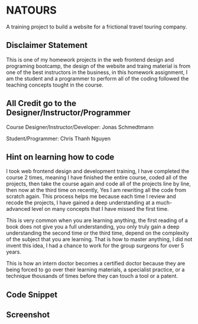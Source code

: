 # NATOURS
A training project to build a website for a frictional travel touring company.

## Disclaimer Statement
This is one of my homework projects in the web frontend design and programing bootcamp, the design of the website and traing material is from one of the best instructors in the business, in this homework assignment, I am the student and a programmer to perform all of the coding followed the teaching concepts tought in the course.

## All Credit go to the Designer/Instructor/Programmer 

Course Designer/Instructor/Developer: Jonas Schmedtmann

Student/Programmer: Chris Thanh Nguyen

## Hint on learning how to code 
I took web frontend design and development training, I have completed the course 2 times, meaning I have finished the entire course, coded all of the projects, then take the course again and code all of the projects line by line, then now at the third time on recently, Yes I am rewriting all the code from scratch again. This process helps me because each time I review and recode the projects, I have gained a deep understanding at a much-advanced level on many concepts that I have missed the first time.

This is very common when you are learning anything, the first reading of a book does not give you a full understanding, you only truly gain a deep understanding the second time or the third time, depend on the complexity of the subject that you are learning. That is how to master anything, I did not invent this idea, I had a chance to work for the group surgeons for over 5 years.

This is how an intern doctor becomes a certified doctor because they are being forced to go over their learning materials, a specialist practice, or a technique thousands of times before they can touch a tool or a patent.

## Code Snippet

## Screenshot 


